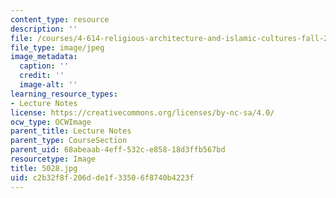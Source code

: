 ```yaml
---
content_type: resource
description: ''
file: /courses/4-614-religious-architecture-and-islamic-cultures-fall-2002/c2b32f8f206dde1f33506f8740b4223f_5028.jpg
file_type: image/jpeg
image_metadata:
  caption: ''
  credit: ''
  image-alt: ''
learning_resource_types:
- Lecture Notes
license: https://creativecommons.org/licenses/by-nc-sa/4.0/
ocw_type: OCWImage
parent_title: Lecture Notes
parent_type: CourseSection
parent_uid: 68abeaab-4eff-532c-e858-18d3ffb567bd
resourcetype: Image
title: 5028.jpg
uid: c2b32f8f-206d-de1f-3350-6f8740b4223f
---
```

